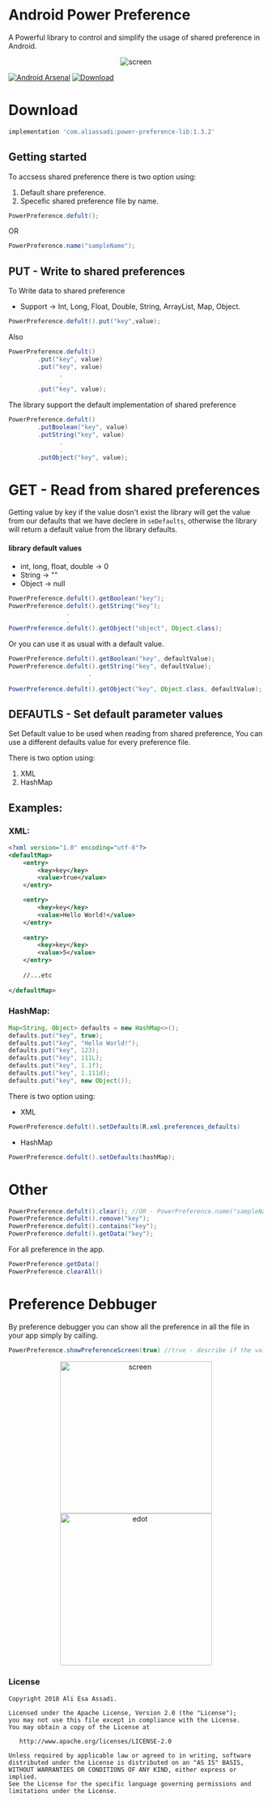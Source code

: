 
# Android Power Preference

A Powerful library to control and simplify the usage of shared preference in Android.

<p align="center">
  <img src="https://i.imgur.com/hjMxQo1.png" title="screen">
</p>

[![Android Arsenal]( https://img.shields.io/badge/Android%20Arsenal-Android--Power--Preference-green.svg?style=flat )]( https://android-arsenal.com/details/1/7353 ) [ ![Download](https://api.bintray.com/packages/aliassadi/maven/power-preference-lib/images/download.svg) ](https://bintray.com/aliassadi/maven/power-preference-lib/_latestVersion)

# Download

```gradle
implementation 'com.aliassadi:power-preference-lib:1.3.2'
```

## Getting started

To accsess shared preference there is two option using:

1. Default share preference.
2. Specefic shared preference file by name.

```java
PowerPreference.defult();
```
OR
```java
PowerPreference.name("sampleName");
```



## PUT - Write to shared preferences

To Write data to shared preference 

* Support -> Int, Long, Float, Double, String, ArrayList, Map, Object.


```java
PowerPreference.defult().put("key",value);
```

Also 

```java
PowerPreference.defult()
        .put("key", value)
        .put("key", value)
              .
              .
        .put("key", value);
```

The library support the default implementation of shared preference
```java
PowerPreference.defult()
        .putBoolean("key", value)
        .putString("key", value)
              .
              . 
        .putObject("key", value);
```

# GET - Read from shared preferences

Getting value by key if the value dosn't exist the library will get the value from our defaults that we have declere in `seDefaults`,
otherwise the library will return a default value from the library defaults.

#### library default values
* int, long, float, double -> 0
* String -> ""
* Object -> null

```java
PowerPreference.defult().getBoolean("key");
PowerPreference.defult().getString("key");
                .
                .
PowerPreference.defult().getObject("object", Object.class);
```

Or you can use it as usual with a default value.
```java
PowerPreference.defult().getBoolean("key", defaultValue);
PowerPreference.defult().getString("key", defaultValue);
                      .
                      .
PowerPreference.defult().getObject("key", Object.class, defaultValue);
```

## DEFAUTLS - Set  default parameter values

Set Default value to be used when reading from shared preference,
You can use a different defaults value for every preference file.

There is two option using:
1. XML
2. HashMap

## Examples:

### XML:

```xml
<?xml version="1.0" encoding="utf-8"?>
<defaultMap>
    <entry>
        <key>key</key>
        <value>true</value>
    </entry>

    <entry>
        <key>key</key>
        <value>Hello World!</value>
    </entry>
    
    <entry>
        <key>key</key>
        <value>5</value>
    </entry>
    
    //...etc
    
</defaultMap>
```

### HashMap:

```java
Map<String, Object> defaults = new HashMap<>();
defaults.put("key", true);
defaults.put("key", "Hello World!");
defaults.put("key", 123);
defaults.put("key", 111L);
defaults.put("key", 1.1f);
defaults.put("key", 1.111d);
defaults.put("key", new Object());
```

There is two option using:
* XML
```java
PowerPreference.defult().setDefaults(R.xml.preferences_defaults)
```

* HashMap

```java
PowerPreference.defult().setDefaults(hashMap);
```

# Other

```java
PowerPreference.defult().clear(); //OR - PowerPreference.name("sampleName").clear();
PowerPreference.defult().remove("key");
PowerPreference.defult().contains("key");
PowerPreference.defult().getData("key");
```

For all preference in the app.
```java
PowerPreference.getData()
PowerPreference.clearAll()
```


# Preference Debbuger 

By preference debugger you can show all the preference in all the file in your app simply by calling.

```java
PowerPreference.showPreferenceScreen(true) //true - describe if the value is editable
```

<p align="center">
  <img src="https://i.imgur.com/OGUmLzW.png" width="300" title="screen">
  <img src="https://i.imgur.com/FEVCtrK.png" width="300" title="edot">
</p>


### License
```
Copyright 2018 Ali Esa Assadi.

Licensed under the Apache License, Version 2.0 (the "License");
you may not use this file except in compliance with the License.
You may obtain a copy of the License at

   http://www.apache.org/licenses/LICENSE-2.0

Unless required by applicable law or agreed to in writing, software
distributed under the License is distributed on an "AS IS" BASIS,
WITHOUT WARRANTIES OR CONDITIONS OF ANY KIND, either express or implied.
See the License for the specific language governing permissions and
limitations under the License.
```
